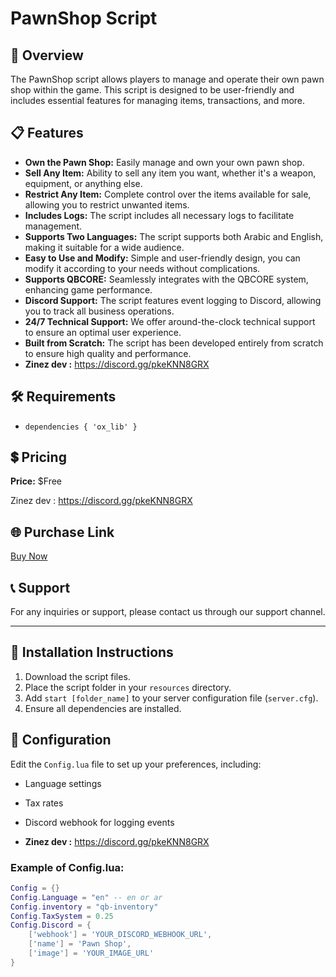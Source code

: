 # PawnShop Script

## 📖 Overview
The PawnShop script allows players to manage and operate their own pawn shop within the game. This script is designed to be user-friendly and includes essential features for managing items, transactions, and more.

## 📋 Features
- **Own the Pawn Shop:** Easily manage and own your own pawn shop.
- **Sell Any Item:** Ability to sell any item you want, whether it's a weapon, equipment, or anything else.
- **Restrict Any Item:** Complete control over the items available for sale, allowing you to restrict unwanted items.
- **Includes Logs:** The script includes all necessary logs to facilitate management.
- **Supports Two Languages:** The script supports both Arabic and English, making it suitable for a wide audience.
- **Easy to Use and Modify:** Simple and user-friendly design, you can modify it according to your needs without complications.
- **Supports QBCORE:** Seamlessly integrates with the QBCORE system, enhancing game performance.
- **Discord Support:** The script features event logging to Discord, allowing you to track all business operations.
- **24/7 Technical Support:** We offer around-the-clock technical support to ensure an optimal user experience.
- **Built from Scratch:** The script has been developed entirely from scratch to ensure high quality and performance.
- **Zinez dev :** https://discord.gg/pkeKNN8GRX
## 🛠️ Requirements
- `dependencies { 'ox_lib' }`

## 💲 Pricing
**Price:** $Free

Zinez dev :  https://discord.gg/pkeKNN8GRX

## 🌐 Purchase Link
[Buy Now](https://zinez-dev.tebex.io/)

## 📞 Support
For any inquiries or support, please contact us through our support channel.

---

## 📜 Installation Instructions
1. Download the script files.
2. Place the script folder in your `resources` directory.
3. Add `start [folder_name]` to your server configuration file (`server.cfg`).
4. Ensure all dependencies are installed.

## 🔧 Configuration
Edit the `Config.lua` file to set up your preferences, including:
- Language settings
- Tax rates
- Discord webhook for logging events

- **Zinez dev :** https://discord.gg/pkeKNN8GRX

### Example of Config.lua:
```lua
Config = {}
Config.Language = "en" -- en or ar
Config.inventory = "qb-inventory"
Config.TaxSystem = 0.25
Config.Discord = {
    ['webhook'] = 'YOUR_DISCORD_WEBHOOK_URL',
    ['name'] = 'Pawn Shop',
    ['image'] = 'YOUR_IMAGE_URL'
}